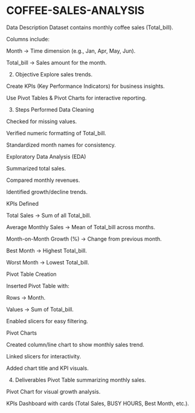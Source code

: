 # COFFEE-SALES-ANALYSIS
Data Description
Dataset contains monthly coffee sales (Total_bill).

Columns include:

Month → Time dimension (e.g., Jan, Apr, May, Jun).

Total_bill → Sales amount for the month.

2. Objective
Explore sales trends.

Create KPIs (Key Performance Indicators) for business insights.

Use Pivot Tables & Pivot Charts for interactive reporting.

3. Steps Performed
Data Cleaning

Checked for missing values.

Verified numeric formatting of Total_bill.

Standardized month names for consistency.

Exploratory Data Analysis (EDA)

Summarized total sales.

Compared monthly revenues.

Identified growth/decline trends.

KPIs Defined

Total Sales → Sum of all Total_bill.

Average Monthly Sales → Mean of Total_bill across months.

Month-on-Month Growth (%) → Change from previous month.

Best Month → Highest Total_bill.

Worst Month → Lowest Total_bill.

Pivot Table Creation

Inserted Pivot Table with:

Rows → Month.

Values → Sum of Total_bill.

Enabled slicers for easy filtering.

Pivot Charts

Created column/line chart to show monthly sales trend.

Linked slicers for interactivity.

Added chart title and KPI visuals.

4. Deliverables
Pivot Table summarizing monthly sales.

Pivot Chart for visual growth analysis.  

KPIs Dashboard with cards (Total Sales, BUSY HOURS, Best Month, etc.).
